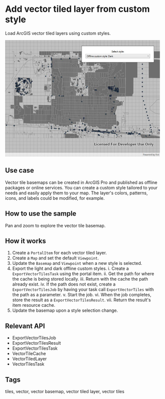 # Add vector tiled layer from custom style

Load ArcGIS vector tiled layers using custom styles.

![Image of offline vector tiled layer custom style](AddVectorTiledLayerFromCustomStyle.jpg)

## Use case

Vector tile basemaps can be created in ArcGIS Pro and published as offline packages or online services. You can create a custom style tailored to your needs and easily apply them to your map. The layer's colors, patterns, icons, and labels could be modified, for example.

## How to use the sample

Pan and zoom to explore the vector tile basemap.

## How it works

1. Create a `PortalItem` for each vector tiled layer.
2. Create a `Map` and set the default `Viewpoint`.
3. Update the `Basemap` and `Viewpoint` when a new style is selected.
4. Export the light and dark offline custom styles.
	i. Create a `ExportVectorTilesTask` using the portal item.
	ii. Get the path for where the cache is being stored locally.
	iii. Return with the cache the path already exist.
	iv. If the path does not exist, create a `ExportVectorTilesJob` by having your task call `ExportVectorTiles` with the path as a parameter.
	v. Start the job.
	vi. When the job completes, store the result as a `ExportVectorTilesResult`.
	vii. Return the result's item resource cache.
6. Update the basemap upon a style selection change.

## Relevant API

* ExportVectorTilesJob
* ExportVectorTilesResult
* ExportVectorTilesTask
* VectorTileCache
* VectorTiledLayer
* VectorTilesTask

## Tags

tiles, vector, vector basemap, vector tiled layer, vector tiles

